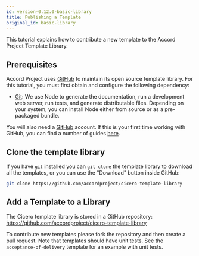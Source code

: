 ```yaml
---
id: version-0.12.0-basic-library
title: Publishing a Template
original_id: basic-library
---
```


This tutorial explains how to contribute a new template to the Accord Project Template Library.

## Prerequisites

Accord Project uses [GitHub](https://github.com/) to maintain its open source template library. For this tutorial, you must first obtain and configure the following dependency:

* [Git](https://git-scm.com): We use Node to generate the
  documentation, run a development web server, run tests, and generate
  distributable files. Depending on your system, you can install Node
  either from source or as a pre-packaged bundle.

You will also need a [GitHub](https://github.com/) account. If this is your first time working with GitHub, you can find a number of guides [here](https://guides.github.com).

## Clone the template library

If you have `git` installed you can `git clone` the template library to download all the templates, or you can use the "Download" button inside GitHub:

```bash
git clone https://github.com/accordproject/cicero-template-library
```
    
## Add a Template to a Library

The Cicero template library is stored in a GitHub repository: https://github.com/accordproject/cicero-template-library

To contribute new templates please fork the repository and then create a pull request. Note that templates
should have unit tests. See the ``acceptance-of-delivery`` template for an example with unit tests.

